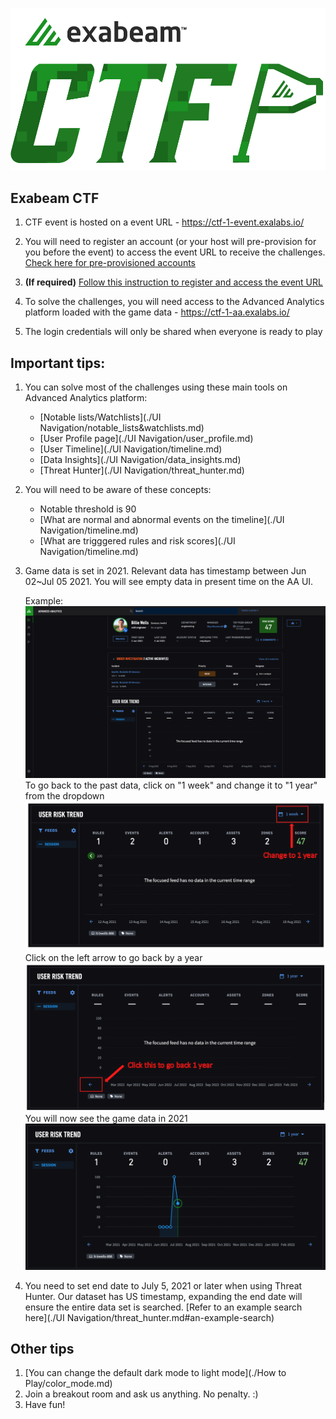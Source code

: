 
![](./Images/ctf_logo.png)
## Exabeam CTF

1. CTF event is hosted on a event URL - https://ctf-1-event.exalabs.io/

2. You will need to register an account (or your host will pre-provision for you before the event) to access the event URL to receive the challenges. [Check here for pre-provisioned accounts](./participants.csv)

3. **(If required)** [Follow this instruction to register and access the event URL](./HowTo/registration.md)

4. To solve the challenges, you will need access to the Advanced Analytics platform loaded with the game data - https://ctf-1-aa.exalabs.io/

5. The login credentials will only be shared when everyone is ready to play 

## Important tips:

1. You can solve most of the challenges using these main tools on Advanced Analytics platform:
	* [Notable lists/Watchlists](./UI Navigation/notable_lists&watchlists.md)
	* [User Profile page](./UI Navigation/user_profile.md)
	* [User Timeline](./UI Navigation/timeline.md)
	* [Data Insights](./UI Navigation/data_insights.md)
	* [Threat Hunter](./UI Navigation/threat_hunter.md)

2. You will need to be aware of these concepts:
	* Notable threshold is 90
	* [What are normal and abnormal events on the timeline](./UI Navigation/timeline.md)
	* [What are trigggered rules and risk scores](./UI Navigation/timeline.md)

3. Game data is set in 2021. Relevant data has timestamp between Jun 02~Jul 05 2021. You will see empty data in present time on the AA UI.

	Example:
	![](./Images/empty.png)
	To go back to the past data, click on "1 week" and change it to "1 year" from the dropdown
	![](./Images/change_period.png)
	Click on the left arrow to go back by a year
	![](./Images/goback.png)
	You will now see the game data in 2021
	![](./Images/game_data.png)
	
4. You need to set end date to July 5, 2021 or later when using Threat Hunter. Our dataset has US timestamp, expanding the end date will ensure the entire data set is searched. [Refer to an example search here](./UI Navigation/threat_hunter.md#an-example-search)


## Other tips

1. [You can change the default dark mode to light mode](./How to Play/color_mode.md)
2. Join a breakout room and ask us anything. No penalty. :)
3. Have fun!


